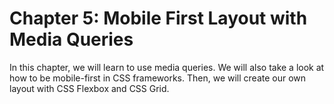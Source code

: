 # Chapter 5: Mobile First Layout with Media Queries

In this chapter, we will learn to use media queries. We will also take a look at how to be mobile-first in CSS frameworks. Then, we will create our own layout with CSS Flexbox and CSS Grid.